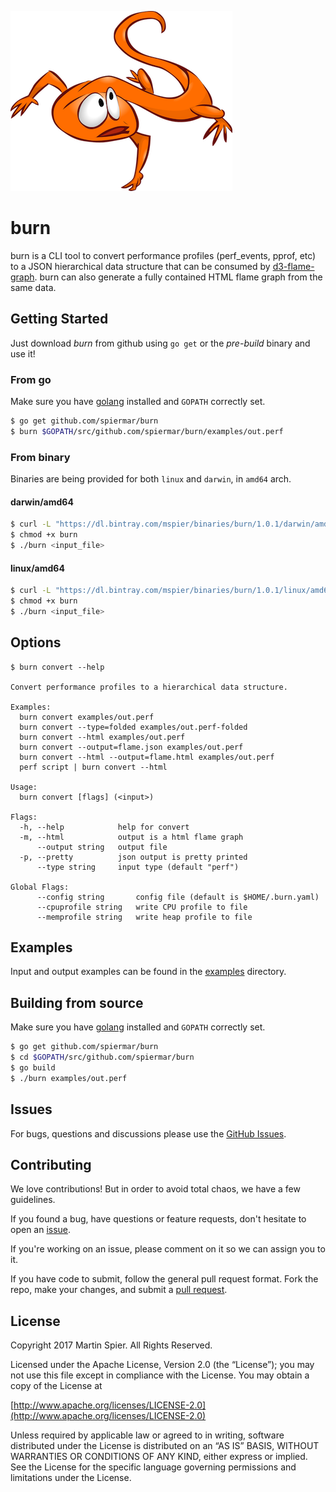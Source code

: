 ![burn](lizard.png)

# burn
burn is a CLI tool to convert performance profiles (perf_events, pprof, etc) to a JSON hierarchical data structure that can be consumed by [d3-flame-graph](https://github.com/spiermar/d3-flame-graph). burn can also generate a fully contained HTML flame graph from the same data.

## Getting Started

Just download _burn_ from github using `go get` or the _pre-build_ binary and use it!

### From go

Make sure you have [golang](https://golang.org/) installed and `GOPATH` correctly set.

```bash
$ go get github.com/spiermar/burn
$ burn $GOPATH/src/github.com/spiermar/burn/examples/out.perf
```

### From binary

Binaries are being provided for both `linux` and `darwin`, in `amd64` arch.

#### darwin/amd64

```bash
$ curl -L "https://dl.bintray.com/mspier/binaries/burn/1.0.1/darwin/amd64/burn" -o burn
$ chmod +x burn
$ ./burn <input_file>
```

#### linux/amd64

```bash
$ curl -L "https://dl.bintray.com/mspier/binaries/burn/1.0.1/linux/amd64/burn" -o burn
$ chmod +x burn
$ ./burn <input_file>
```

## Options

```
$ burn convert --help

Convert performance profiles to a hierarchical data structure.

Examples:
  burn convert examples/out.perf
  burn convert --type=folded examples/out.perf-folded
  burn convert --html examples/out.perf
  burn convert --output=flame.json examples/out.perf
  burn convert --html --output=flame.html examples/out.perf
  perf script | burn convert --html

Usage:
  burn convert [flags] (<input>)

Flags:
  -h, --help            help for convert
  -m, --html            output is a html flame graph
      --output string   output file
  -p, --pretty          json output is pretty printed
      --type string     input type (default "perf")

Global Flags:
      --config string       config file (default is $HOME/.burn.yaml)
      --cpuprofile string   write CPU profile to file
      --memprofile string   write heap profile to file
```

## Examples

Input and output examples can be found in the [examples](/examples) directory.

## Building from source

Make sure you have [golang](https://golang.org/) installed and `GOPATH` correctly set.

```bash
$ go get github.com/spiermar/burn
$ cd $GOPATH/src/github.com/spiermar/burn
$ go build
$ ./burn examples/out.perf
```

## Issues

For bugs, questions and discussions please use the [GitHub Issues](https://github.com/spiermar/burn/issues).

## Contributing

We love contributions! But in order to avoid total chaos, we have a few guidelines.

If you found a bug, have questions or feature requests, don't hesitate to open an [issue](https://github.com/spiermar/burn/issues).

If you're working on an issue, please comment on it so we can assign you to it.

If you have code to submit, follow the general pull request format. Fork the repo, make your changes, and submit a [pull request](https://github.com/spiermar/burn/pulls).

## License

Copyright 2017 Martin Spier. All Rights Reserved.

Licensed under the Apache License, Version 2.0 (the “License”); you may not use this file except in compliance with the License. You may obtain a copy of the License at

[http://www.apache.org/licenses/LICENSE-2.0](http://www.apache.org/licenses/LICENSE-2.0)

Unless required by applicable law or agreed to in writing, software distributed under the License is distributed on an “AS IS” BASIS, WITHOUT WARRANTIES OR CONDITIONS OF ANY KIND, either express or implied. See the License for the specific language governing permissions and limitations under the License.